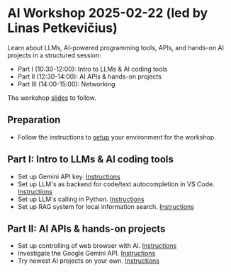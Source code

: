 # AI Workshop 2025-02-22 (led by Linas Petkevičius)

Learn about LLMs, AI-powered programming tools, APIs, and hands-on AI projects in a structured session:

* Part I (10:30-12:00): Intro to LLMs & AI coding tools
* Part II (12:30-14:00): AI APIs & hands-on projects
* Part III (14:00-15:00): Networking

The workshop [slides](https://drive.google.com/drive/folders/1BXz8T-wy04llJLToiiyM6e_TquBBBxuh?usp=sharing) to follow.

## Preparation
* Follow the instructions to [setup](./tasks/0.prep.md) your environment for the workshop.

## Part I: Intro to LLMs & AI coding tools
* Set up Gemini API key. [Instructions](./tasks/1.1.geminiapi.md)
* Set up LLM's as backend for code/text autocompletion in VS Code. [Instructions](./tasks/1.2.vscode.md)
* Set up LLM's calling in Python. [Instructions](./tasks/1.3.python.md)
* Set up RAG system for local information search. [Instructions](./tasks/1.4.rag.md)


## Part II: AI APIs & hands-on projects
* Set up controlling of web browser with AI. [Instructions](./tasks/2.1.browser.md)
* Investigate the Google Gemini API. [Instructions](./tasks/2.2.gemini.md)
* Try newest AI projects on your own. [Instructions](./tasks/2.3.news.md)
